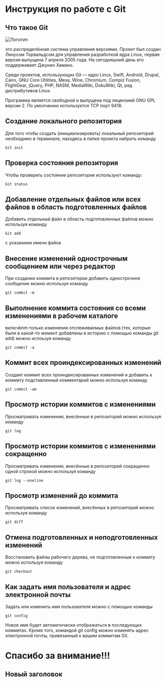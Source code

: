 # **Инструкция по работе с Git**

## Что такое Git
![Логотип](images/git.JPG)

 это распределённая система управления версиями. Проект был создан Линусом Торвальдсом для управления разработкой ядра Linux, первая версия выпущена 7 апреля 2005 года. На сегодняшний день его поддерживает Джунио Хамано.

Среди проектов, использующих Git — ядро Linux, Swift, Android, Drupal, Cairo, GNU Core Utilities, Mesa, Wine, Chromium, Compiz Fusion, FlightGear, jQuery, PHP, NASM, MediaWiki, DokuWiki, Qt, ряд дистрибутивов Linux.

Программа является свободной и выпущена под лицензией GNU GPL версии 2. По умолчанию используется TCP порт 9418.

## Создание локального репозитория

Для того чтобы создать (инициализировать) локальный репозиторий необходимо в терминале, находясь в папке проекта набрать команду

    Git init

## Проверка состояния репозитория

Чтобы проверить состояние репозитория используют команду:

    Git status

## Добавление отдельных файлов или всех файлов в область подготовленных файлов

Добавить отдельный файл в область подготовленных файлов можно используя команду 

    Git add
c указанием имени файла

## Внесение изменений однострочным сообщением или через редактор

При создании коммита в репозитории добавить однострочное сообщение можно используя команду 

    git commit -m

## Выполнение коммита состояния со всеми изменениями в рабочем каталоге

 включbnm только изменения отслеживаемых файлов (тех, которые были в какой-то момент добавлены в историю с помощью команды git add) можно испоьзуя команду 

    git commit -a

## Коммит всех проиндексированных изменений

Создаит коммит всех проиндексированных изменений и добавить к коммиту подставленный комментарий можно используя команду

    git commit -am

## Просмотр истории коммитов с изменениями

Просматривать изменения, внесённые в репозиторий можно используя команду

    git log

## Просмотр истории коммитов с изменениями сокращенно

Просматривать изменения, внесённые в репозиторий сокращенно одной строкой можно используя команду

    git log --oneline

## Просмотр изменений до коммита

Просматривать список изменений, внесённых в репозиторий можно используя команду

    git diff

## Отмена подготовленных и неподготовленных изменений

Восстановить файлы рабочего дерева, не подготовленные к коммиту можно используя команду

    git checkout

## Как задать имя пользователя и адрес электронной почты

Задать или изменить имя пользователя можно с помощью команды

    git config

Новое имя будет автоматически отображаться в последующих коммитах. Кроме того, командой git config можно изменять адрес электронной почты, привязанный к вашим коммитам Git.

# Спасибо за внимание!!!

## Новый заголовок
